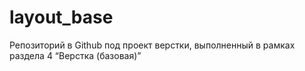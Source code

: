 # layout_base
Репозиторий в Github под проект верстки, выполненный в рамках раздела 4 “Верстка (базовая)”

